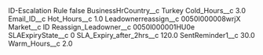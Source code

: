 <?xml version="1.0" encoding="UTF-8"?>
<CustomMetadata xmlns="http://soap.sforce.com/2006/04/metadata" xmlns:xsi="http://www.w3.org/2001/XMLSchema-instance" xmlns:xsd="http://www.w3.org/2001/XMLSchema">
    <label>ID-Escalation Rule</label>
    <protected>false</protected>
    <values>
        <field>BusinessHrCountry__c</field>
        <value xsi:type="xsd:string">Turkey</value>
    </values>
    <values>
        <field>Cold_Hours__c</field>
        <value xsi:type="xsd:double">3.0</value>
    </values>
    <values>
        <field>Email_ID__c</field>
        <value xsi:nil="true"/>
    </values>
    <values>
        <field>Hot_Hours__c</field>
        <value xsi:type="xsd:double">1.0</value>
    </values>
    <values>
        <field>Leadownerreassign__c</field>
        <value xsi:type="xsd:string">0050I000008wrjX</value>
    </values>
    <values>
        <field>Market__c</field>
        <value xsi:type="xsd:string">ID</value>
    </values>
    <values>
        <field>Reassign_Leadowner__c</field>
        <value xsi:type="xsd:string">0050l000001HU0e</value>
    </values>
    <values>
        <field>SLAExpiryState__c</field>
        <value xsi:type="xsd:string">0</value>
    </values>
    <values>
        <field>SLA_Expiry_after_2hrs__c</field>
        <value xsi:type="xsd:double">120.0</value>
    </values>
    <values>
        <field>SentReminder1__c</field>
        <value xsi:type="xsd:double">30.0</value>
    </values>
    <values>
        <field>Warm_Hours__c</field>
        <value xsi:type="xsd:double">2.0</value>
    </values>
</CustomMetadata>
